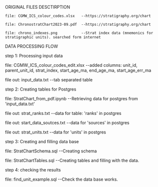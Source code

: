 ORIGINAL FILES DESCTIRPTION

    file: CGMW_ICS_colour_codes.xlsx   --https://stratigraphy.org/chart

    file: ChronostratChart2023-09.pdf  --https://stratigraphy.org/chart

    file: chrono_indexes.png           --Strat index data (mnemonics for stratigraphic units). searched form internet
	
	
DATA PROCESSING FLOW

step 1: Processing input data

file: CGMW_ICS_colour_codes_edit.xlsx  --added columns: unit_id, parent_unit_id, strat_index, start_age_ma, end_age_ma, start_age_err_ma

file out: input_data.txt               --tab separated table

step 2: Creating tables for Postgres

file: StratChart_from_pdf.ipynb    --Retrieving data for postgres from 'input_data.txt'

file out: strat_ranks.txt          --data for table: 'ranks' in postgres

file out: start_data_soutces.txt   --data for 'sources' in postgres

file out: strat_units.txt          --data for 'units' in postgres

step 3: Creating and filling data base

file: StratChartSchema.sql         --Creating schema

file: StratChartTables.sql         --Creating tables and filling with the data.
	
step 4: checking the results

file: find_unit_example.sql        --Check the data base works.
    
